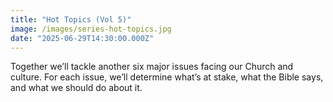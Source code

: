 ```yaml
---
title: "Hot Topics (Vol 5)"
image: /images/series-hot-topics.jpg
date: "2025-06-29T14:30:00.000Z"
---
```

Together we’ll tackle another six major issues facing our Church and culture. For each issue, we’ll determine what’s at stake, what the Bible says, and what we should do about it.
